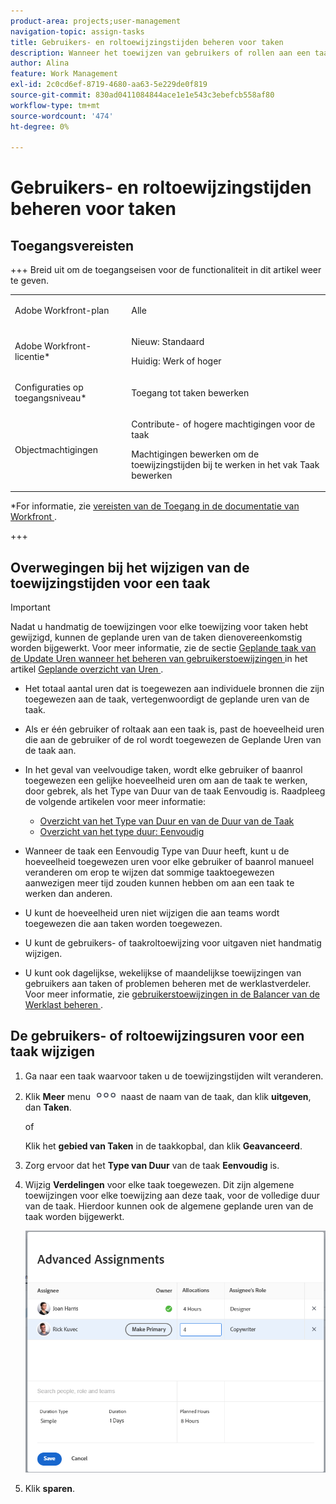 ```yaml
---
product-area: projects;user-management
navigation-topic: assign-tasks
title: Gebruikers- en roltoewijzingstijden beheren voor taken
description: Wanneer het toewijzen van gebruikers of rollen aan een taak, worden zij toegewezen om een bepaald aantal uren te werken om de taak te voltooien. U kunt de hoeveelheid uren manueel wijzigen dat elke gebruiker of baanrol wordt toegewezen wanneer zij aan een taak worden toegewezen, wanneer het Type van Duur van de taak Eenvoudig is.
author: Alina
feature: Work Management
exl-id: 2c0cd6ef-8719-4680-aa63-5e229de0f819
source-git-commit: 830ad0411084844ace1e1e543c3ebefcb558af80
workflow-type: tm+mt
source-wordcount: '474'
ht-degree: 0%

---
```


# Gebruikers- en roltoewijzingstijden beheren voor taken

## Toegangsvereisten

+++ Breid uit om de toegangseisen voor de functionaliteit in dit artikel weer te geven.

<table style="table-layout:auto"> 
 <col> 
 <col> 
 <tbody> 
  <tr> 
   <td role="rowheader">Adobe Workfront-plan</td> 
   <td> <p>Alle</p> </td> 
  </tr> 
  <tr> 
   <td role="rowheader">Adobe Workfront-licentie*</td> 
   <td> <p>Nieuw: Standaard </p>
   <p>Huidig: Werk of hoger</p> </td> 
  </tr> 
  <tr> 
   <td role="rowheader">Configuraties op toegangsniveau*</td> 
   <td> <p>Toegang tot taken bewerken</p> </td> 
  </tr> 
  <tr> 
   <td role="rowheader">Objectmachtigingen</td> 
   <td> <p>Contribute- of hogere machtigingen voor de taak</p> <p>Machtigingen bewerken om de toewijzingstijden bij te werken in het vak Taak bewerken</p> </td> 
  </tr> 
 </tbody> 
</table>

*For informatie, zie [ vereisten van de Toegang in de documentatie van Workfront ](/help/quicksilver/administration-and-setup/add-users/access-levels-and-object-permissions/access-level-requirements-in-documentation.md).

+++

## Overwegingen bij het wijzigen van de toewijzingstijden voor een taak

>[!IMPORTANT]
>
>Nadat u handmatig de toewijzingen voor elke toewijzing voor taken hebt gewijzigd, kunnen de geplande uren van de taken dienovereenkomstig worden bijgewerkt. Voor meer informatie, zie de sectie [ Geplande taak van de Update Uren wanneer het beheren van gebruikerstoewijzingen ](../../../manage-work/tasks/task-information/planned-hours.md#update) in het artikel [ Geplande overzicht van Uren ](../../../manage-work/tasks/task-information/planned-hours.md).

* Het totaal aantal uren dat is toegewezen aan individuele bronnen die zijn toegewezen aan de taak, vertegenwoordigt de geplande uren van de taak.
* Als er één gebruiker of roltaak aan een taak is, past de hoeveelheid uren die aan de gebruiker of de rol wordt toegewezen de Geplande Uren van de taak aan.
* In het geval van veelvoudige taken, wordt elke gebruiker of baanrol toegewezen een gelijke hoeveelheid uren om aan de taak te werken, door gebrek, als het Type van Duur van de taak Eenvoudig is. Raadpleeg de volgende artikelen voor meer informatie:

   * [ Overzicht van het Type van Duur en van de Duur van de Taak ](../../../manage-work/tasks/taskdurtn/task-duration-and-duration-type.md)
   * [Overzicht van het type duur: Eenvoudig](../../../manage-work/tasks/taskdurtn/simple-duration-type.md)

* Wanneer de taak een Eenvoudig Type van Duur heeft, kunt u de hoeveelheid toegewezen uren voor elke gebruiker of baanrol manueel veranderen om erop te wijzen dat sommige taaktoegewezen aanwezigen meer tijd zouden kunnen hebben om aan een taak te werken dan anderen.
* U kunt de hoeveelheid uren niet wijzigen die aan teams wordt toegewezen die aan taken worden toegewezen.
* U kunt de gebruikers- of taakroltoewijzing voor uitgaven niet handmatig wijzigen.
* U kunt ook dagelijkse, wekelijkse of maandelijkse toewijzingen van gebruikers aan taken of problemen beheren met de werklastverdeler. Voor meer informatie, zie [ gebruikerstoewijzingen in de Balancer van de Werklast beheren ](../../../resource-mgmt/workload-balancer/manage-user-allocations-workload-balancer.md).

## De gebruikers- of roltoewijzingsuren voor een taak wijzigen

1. Ga naar een taak waarvoor taken u de toewijzingstijden wilt veranderen.
1. Klik **Meer** menu ![](assets/qs-more-icon-on-an-object.png) naast de naam van de taak, dan klik **uitgeven**, dan **Taken**.

   of

   Klik het **gebied van Taken** in de taakkopbal, dan klik **Geavanceerd**.

1. Zorg ervoor dat het **Type van Duur** van de taak **Eenvoudig** is.
1. Wijzig **Verdelingen** voor elke taak toegewezen. Dit zijn algemene toewijzingen voor elke toewijzing aan deze taak, voor de volledige duur van de taak. Hierdoor kunnen ook de algemene geplande uren van de taak worden bijgewerkt.

   ![ wijzigt toewijzingen ](assets/advanced-assignments-duration-type-allocations.png)

1. Klik **sparen**.
